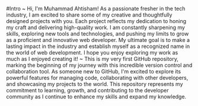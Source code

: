 #Intro 
~ Hi, I'm Muhammad Ahtisham! As a passionate fresher in the tech industry, I am excited to share some of my creative and thoughtfully designed projects with you. Each project reflects my dedication to honing my craft and delivering high-quality work. I am constantly sharpening my skills, exploring new tools and technologies, and pushing my limits to grow as a proficient and innovative web developer. My ultimate goal is to make a lasting impact in the industry and establish myself as a recognized name in the world of web development. I hope you enjoy exploring my work as much as I enjoyed creating it!
~ This is my very first GitHub repository, marking the beginning of my journey with this incredible version control and collaboration tool. As someone new to GitHub, I'm excited to explore its powerful features for managing code, collaborating with other developers, and showcasing my projects to the world. This repository represents my commitment to learning, growth, and contributing to the developer community as I continue to enhance my skills and expand my knowledge.
